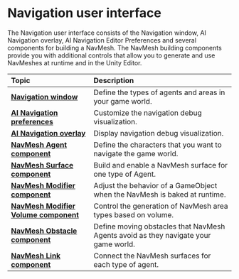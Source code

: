 # Navigation user interface

The Navigation user interface consists of the Navigation window, AI Navigation overlay, AI Navigation Editor Preferences and several components for building a NavMesh. The NavMesh building components provide you with additional controls that allow you to generate and use NavMeshes at runtime and in the Unity Editor.

| **Topic**             | **Description**         |
| :-------------------- | :----------------------- |
| [**Navigation window**](./NavigationWindow.md) | Define the types of agents and areas in your game world. |
| [**AI Navigation preferences**](./NavEditorPreferences.md) | Customize the navigation debug visualization. |
| [**AI Navigation overlay**](./NavigationOverlay.md) | Display navigation debug visualization. |
| [**NavMesh Agent component**](./NavMeshAgent.md) | Define the characters that you want to navigate the game world. |
| [**NavMesh Surface component**](./NavMeshSurface.md) | Build and enable a NavMesh surface for one type of Agent. |
| [**NavMesh Modifier component**](./NavMeshModifier.md) | Adjust the behavior of a GameObject when the NavMesh is baked at runtime. |
| [**NavMesh Modifier Volume component**](./NavMeshModifierVolume.md) | Control the generation of NavMesh area types based on volume. |
| [**NavMesh Obstacle component**](./NavMeshObstacle.md) | Define moving obstacles that NavMesh Agents avoid as they navigate your game world. |
| [**NavMesh Link component**](./NavMeshLink.md) | Connect the NavMesh surfaces for each type of agent. |
